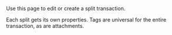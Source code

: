 Use this page to edit or create a split transaction. 

Each split gets its own properties. Tags are universal for the entire transaction, as are attachments.